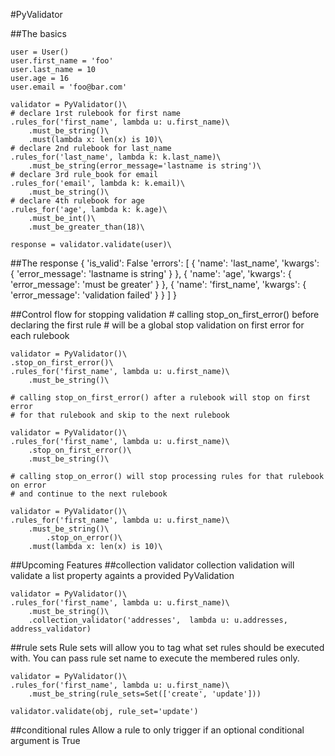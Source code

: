 #PyValidator

##The basics

    user = User()
    user.first_name = 'foo'
    user.last_name = 10
    user.age = 16
    user.email = 'foo@bar.com'

    validator = PyValidator()\
    # declare 1rst rulebook for first name
    .rules_for('first_name', lambda u: u.first_name)\
        .must_be_string()\
        .must(lambda x: len(x) is 10)\
    # declare 2nd rulebook for last_name
    .rules_for('last_name', lambda k: k.last_name)\
        .must_be_string(error_message='lastname is string')\
    # declare 3rd rule_book for email
    .rules_for('email', lambda k: k.email)\
        .must_be_string()\
    # declare 4th rulebook for age
    .rules_for('age', lambda k: k.age)\
        .must_be_int()\
        .must_be_greater_than(18)\

    response = validator.validate(user)\

##The response
    {
        'is_valid': False
        'errors':
        [
            {
                'name': 'last_name',
                'kwargs':
                {
                    'error_message': 'lastname is string'
                }
            },
            {
                'name': 'age',
                'kwargs':
                {
                    'error_message': 'must be greater'
                }
            },
            {
                'name': 'first_name',
                'kwargs':
                {
                    'error_message': 'validation failed'
                }
            }
        ]
    }

##Control flow for stopping validation
    # calling stop_on_first_error() before declaring the first rule
    # will be a global stop validation on first error for each rulebook

    validator = PyValidator()\
    .stop_on_first_error()\
    .rules_for('first_name', lambda u: u.first_name)\
        .must_be_string()\

    # calling stop_on_first_error() after a rulebook will stop on first error
    # for that rulebook and skip to the next rulebook

    validator = PyValidator()\
    .rules_for('first_name', lambda u: u.first_name)\
        .stop_on_first_error()\
        .must_be_string()\

    # calling stop_on_error() will stop processing rules for that rulebook on error
    # and continue to the next rulebook

    validator = PyValidator()\
    .rules_for('first_name', lambda u: u.first_name)\
        .must_be_string()\
            .stop_on_error()\
        .must(lambda x: len(x) is 10)\

##Upcoming Features
##collection validator
collection validation will validate a list property againts a provided PyValidation

    validator = PyValidator()\
    .rules_for('first_name', lambda u: u.first_name)\
        .must_be_string()\
        .collection_validator('addresses',  lambda u: u.addresses, address_validator)

##rule sets
Rule sets will allow you to tag what set rules should be executed with.
You can pass rule set name to execute the membered rules only.

    validator = PyValidator()\
    .rules_for('first_name', lambda u: u.first_name)\
        .must_be_string(rule_sets=Set(['create', 'update']))
        
    validator.validate(obj, rule_set='update')

##conditional rules
Allow a rule to only trigger if an optional conditional argument is True
